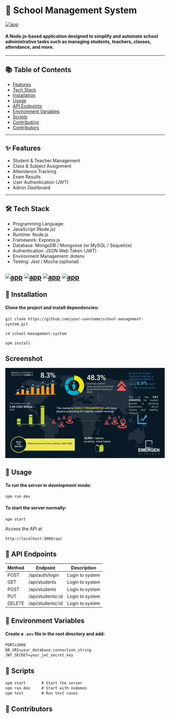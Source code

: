 # 🏫 School Management System

[![app](https://img.shields.io/badge/school_management_system-Adminis-blu)](https://getbootstrap.com )

#### A Node.js-based application designed to simplify and automate school administrative tasks such as managing students, teachers, classes, attendance, and more.
---
## 📚 Table of Contents
- [Features](#Flower)
- [Tech Stack](#Flower)
- [Installation](#Flower)
- [Usage](#Flower)
- [API Endpoints](#Flower)
- [Environment Variables](#Flower)
- [Scripts](#Flower)
- [Contributing](#Flower)
- [Contributors](#Flower)
---

## ✨ Features
- Student & Teacher Management
- Class & Subject Assignment
- Attendance Tracking
- Exam Results
- User Authentication (JWT)
- Admin Dashboard
---
## 🛠 Tech Stack
- Programming Language: 
- JavaScript (Node.js)
- Runtime: Node.js
- Framework: Express.js
- Database: MongoDB / Mongoose (or MySQL / Sequelize)
- Authentication: JSON Web Token (JWT)
- Environment Management: dotenv
- Testing: Jest / Mocha (optional)

[![app](https://img.shields.io/badge/Node.Js-18.x-blu)](https://nodejs.org/en)
[![app](https://img.shields.io/badge/Express.js-Framework-blue)](https://expressjs.com/)
[![app](https://img.shields.io/badge/NMongoDB-Database-blu)](https://github.com/mongodb/mongo )
[![app](https://img.shields.io/badge/license-MIT-blue)](https://choosealicense.com/licenses/mit/ )
---
## 🚀 Installation
#### Clone the project and install dependencies:
```git
git clone https://github.com/your-username/school-management-system.git
```
```cd
cd school-management-system
```
```git
npm install
```
## Screenshot
![alt text](image.png)

## 🔧 Usage
#### To run the server in development mode:
```
npm run dev
```
#### To start the server normally:
```
npm start
```
Access the API at
```
http://localhost:3000/api
```
## 📮 API Endpoints
| Method |    Endpoint      |   Description  |
|--------| -----------------| ---------------|
|  POST  |/api/auth/login   |Login to system |
|  GET   |/api/students     |Login to system |
| POST   | /api/students    | Login to system|
|  PUT   |/api/students/:id | Login to system|
|DELETE  |/api/students/:id | Login to system|

## 🔑 Environment Variables
#### Create a ```.env``` file in the root directory and add:
```
PORT=3000
DB_URI=your_database_connection_string
JWT_SECRET=your_jwt_secret_key
```
## 🧪 Scripts
```
npm start       # Start the server
npm run dev     # Start with nodemon
npm test        # Run test cases
```
## 👥 Contributors

